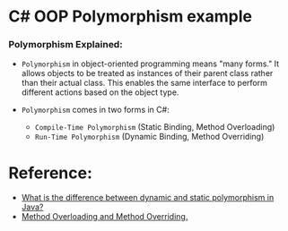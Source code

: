 # C# OOP Polymorphism example

### Polymorphism Explained:

* `Polymorphism` in object-oriented programming means "many forms." 
It allows objects to be treated as instances of their parent class rather than their actual class. 
This enables the same interface to perform different actions based on the object type.

* `Polymorphism` comes in two forms in C#:
    * `Compile-Time Polymorphism` (Static Binding, Method Overloading)
    * `Run-Time Polymorphism` (Dynamic Binding, Method Overriding)

# Reference:

- [What is the difference between dynamic and static polymorphism in Java?](https://stackoverflow.com/questions/20783266/what-is-the-difference-between-dynamic-and-static-polymorphism-in-java)
- [Method Overloading and Method Overriding.](https://chatgpt.com/share/678e5d69-4090-8013-aab5-233f725f84f8)
